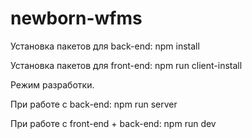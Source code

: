 # newborn-wfms
Установка пакетов для back-end: 
npm install

Установка пакетов для front-end: 
npm run client-install

Режим разработки.

При работе с back-end: 
npm run server

При работе с front-end + back-end: 
npm run dev

